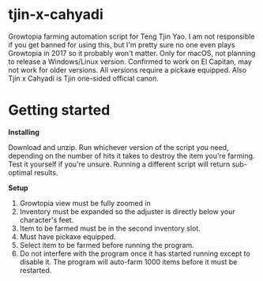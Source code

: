 # tjin-x-cahyadi
Growtopia farming automation script for Teng Tjin Yao. I am not responsible if you get banned for using this, but I'm pretty sure no one even plays Growtopia in 2017 so it probably won't matter. Only for macOS, not planning to release a Windows/Linux version. Confirmed to work on El Capitan, may not work for older versions. All versions require a pickaxe equipped. Also Tjin x Cahyadi is Tjin one-sided official canon.

# Getting started

**Installing**

Download and unzip. Run whichever version of the script you need, depending on the number of hits it takes to destroy the item you're farming. Test it yourself if you're unsure. Running a different script will return sub-optimal results.

**Setup**

1. Growtopia view must be fully zoomed in
2. Inventory must be expanded so the adjuster is directly below your character's feet.
3. Item to be farmed must be in the second inventory slot. 
4. Must have pickaxe equipped. 
5. Select item to be farmed before running the program.
6. Do not interfere with the program once it has started running except to disable it. The program will auto-farm 1000 items before it must be restarted.
